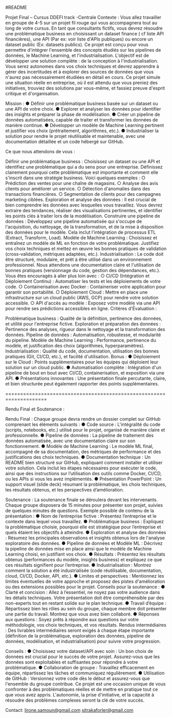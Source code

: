 #README

Projet Final – Cursus DDEFI track -Centrale Contexte : Vous allez travailler en groupe de 4-5 sur un projet fil rouge qui vous accompagnera tout au long de votre cursus. En tant que consultants fictifs, vous devrez résoudre une problématique business en choisissant un dataset finance ( cf liste API financières), une API (Par ex: voir liste d'APIs publiques) ou encore un dataset public (Ex: datasets publics). Ce projet est conçu pour vous permettre d'intégrer l'ensemble des concepts étudiés sur les pipelines de données, le Machine Learning, et l'industrialisation. L'objectif est de développer une solution complète : de la conception à l'industrialisation. Vous serez autonomes dans vos choix techniques et devrez apprendre à gérer des incertitudes et à explorer des sources de données que vous n'aurez pas nécessairement étudiées en détail en cours. Ce projet simule une situation réelle en entreprise, où il est attendu que vous preniez des initiatives, trouviez des solutions par vous-même, et fassiez preuve d'esprit critique et d'organisation.

Mission : ● Définir une problématique business basée sur un dataset ou une API de votre choix. ● Explorer et analyser les données pour identifier des insights et préparer la phase de modélisation. ● Créer un pipeline de données automatisées, capable de traiter et transformer les données de manière continue. ● Développer un modèle de Machine Learning pertinent et justifier vos choix (prétraitement, algorithmes, etc.). ● Industrialiser la solution pour rendre le projet réutilisable et maintenable, avec une documentation détaillée et un code hébergé sur GitHub.

Ce que nous attendons de vous :

Définir une problématique business : Choisissez un dataset ou une API et identifiez une problématique qui a du sens pour une entreprise. Définissez clairement pourquoi cette problématique est importante et comment elle s'inscrit dans une stratégie business. Voici quelques exemples : ○ Prédiction des ventes pour une chaîne de magasins. ○ Analyse des avis clients pour améliorer un service. ○ Détection d'anomalies dans des transactions financières. ○ Segmentation de clients pour des campagnes marketing ciblées.
Exploration et analyse des données : Il est crucial de bien comprendre les données avec lesquelles vous travaillez. Vous devrez extraire des tendances, réaliser des visualisations pertinentes, et identifier les points clés à traiter lors de la modélisation.
Construire une pipeline de données : Développez une pipeline automatisée qui s'occupe de l'acquisition, du nettoyage, de la transformation, et de la mise à disposition des données pour le modèle. Cela inclut l'intégration de processus ETL (Extract, Transform, Load).
Modèle de Machine Learning : Choisissez et entraînez un modèle de ML en fonction de votre problématique. Justifiez vos choix techniques et mettez en œuvre les bonnes pratiques de validation (cross-validation, métriques adaptées, etc.).
Industrialisation : Le code doit être structuré, modulaire, et prêt à être utilisé dans un environnement professionnel. Nous attendons une documentation claire et l'utilisation de bonnes pratiques (versionnage du code, gestion des dépendances, etc.). Vous êtes encouragés à aller plus loin avec : ○ CI/CD (Intégration et Déploiement Continu) : Automatiser les tests et les déploiements de votre code. ○ Containerisation avec Docker : Containeriser votre application pour garantir son portabilité. ○ Déploiement Cloud : Mettre en place une infrastructure sur un cloud public (AWS, GCP) pour rendre votre solution accessible. ○ API d'accès au modèle : Exposez votre modèle via une API pour rendre ses prédictions accessibles en ligne.
Critères d'Évaluation :

Problématique business : Qualité de la définition, pertinence des données, et utilité pour l'entreprise fictive.
Exploration et préparation des données : Pertinence des analyses, rigueur dans le nettoyage et la transformation des données.
Pipeline de données : Automatisation, robustesse, et modularité du pipeline.
Modèle de Machine Learning : Performance, pertinence du modèle, et justification des choix (algorithmes, hyperparamètres).
Industrialisation : Qualité du code, documentation, utilisation des bonnes pratiques (Git, CI/CD, etc.), et facilité d'utilisation.
Bonus : ● Déploiement sur le Cloud : Points supplémentaires pour les équipes qui déploient leur solution sur un cloud public. ● Automatisation complète : Intégration d'un pipeline de bout en bout avec CI/CD, containerisation, et exposition via une API. ● Présentations innovantes : Une présentation finale percutante, claire, et bien structurée peut également rapporter des points supplémentaires.

====================================================================

Rendu Final et Soutenance :

Rendu Final : Chaque groupe devra rendre un dossier complet sur GitHub comprenant les éléments suivants : ● Code source : L'intégralité du code (scripts, notebooks, etc.) utilisé pour le projet, organisé de manière claire et professionnelle. ● Pipeline de données : La pipeline de traitement des données automatisée, avec une documentation claire sur son fonctionnement. ● Modèle de Machine Learning : Le modèle ML final, accompagné de sa documentation, des métriques de performance et des justifications des choix techniques. ● Documentation technique : Un README bien structuré sur GitHub, expliquant comment installer et utiliser votre solution. Cela inclut les étapes nécessaires pour exécuter le code, ainsi que des instructions sur l’utilisation des outils comme Docker, CI/CD, ou les APIs si vous les avez implémentés. ● Présentation PowerPoint : Un support visuel (slide deck) résumant la problématique, les choix techniques, les résultats obtenus, et les perspectives d’amélioration.

Soutenance : La soutenance finale se déroulera devant les intervenants. Chaque groupe disposera de 15 minutes pour présenter son projet, suivies de quelques minutes de questions. Exemple possible de contenu de la présentation : ● Nom de l’entreprise fictive : Présentez l’entreprise et le contexte dans lequel vous travaillez. ● Problématique business : Expliquez la problématique choisie, pourquoi elle est stratégique pour l’entreprise et quels étaient les objectifs à atteindre. ● Exploration et analyse des données : Résumez les principales observations et insights obtenus lors de l'analyse exploratoire des données. ● Pipeline de données et Modèle ML : Décrivez la pipeline de données mise en place ainsi que le modèle de Machine Learning choisi, en justifiant vos choix. ● Résultats : Présentez les résultats obtenus (performances du modèle, insights business) et expliquez ce que ces résultats signifient pour l’entreprise. ● Industrialisation : Montrez comment la solution a été industrialisée (code réutilisable, documentation, cloud, CI/CD, Docker, API, etc.). ● Limites et perspectives : Mentionnez les limites éventuelles de votre approche et proposez des pistes d'amélioration ou des extensions possibles pour le projet. Conseils pour la soutenance : ● Clarté et concision : Allez à l’essentiel, ne noyez pas votre audience dans les détails techniques. Votre présentation doit être compréhensible par des non-experts tout en restant solide sur le plan technique. ● Travail d’équipe : Répartissez bien les rôles au sein du groupe, chaque membre doit présenter une partie du travail. Montrez que vous avez bien collaboré. ● Réponses aux questions : Soyez prêts à répondre aux questions sur votre méthodologie, vos choix techniques, et vos résultats. Rendus intermédiaires : Des livrables intermédiaires seront exigés à chaque étape importante (définition de la problématique, exploration des données, pipeline de données, modélisation, et industrialisation) pour suivre votre progression.

Conseils : ● Choisissez votre dataset/API avec soin : Un bon choix de données est crucial pour le succès de votre projet. Assurez-vous que les données sont exploitables et suffisantes pour répondre à votre problématique. ● Collaboration de groupe : Travaillez efficacement en équipe, répartissez les tâches et communiquez régulièrement. ● Utilisation de GitHub : Versionnez votre code dès le début et assurez-vous que l'ensemble du groupe contribue. Ce projet est une occasion unique de vous confronter à des problématiques réelles et de mettre en pratique tout ce que vous avez appris. L'autonomie, la prise d'initiative, et la capacité à résoudre des problèmes complexes seront la clé de votre succès.

Contact: lirone.samoun@gmail.com sitrakaforler@gmail.com
